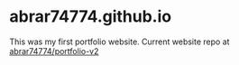 # abrar74774.github.io
This was my first portfolio website. Current website repo at [abrar74774/portfolio-v2](https://github.com/Abrar74774/portfolio-v2)
